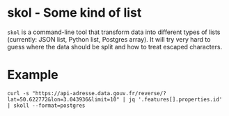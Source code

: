 
# skol - Some kind of list

`skol` is a command-line tool that transform data into different types of lists (currently: JSON list, Python list, Postgres array). It will try very hard to guess where the data should be split and how to treat escaped characters.

# Example
`curl -s "https://api-adresse.data.gouv.fr/reverse/?lat=50.622772&lon=3.043936&limit=10" | jq '.features[].properties.id' | skoll --format=postgres`
